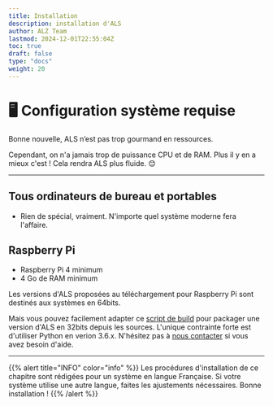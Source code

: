 ```yaml
---
title: Installation
description: installation d'ALS
author: ALZ Team
lastmod: 2024-12-01T22:55:04Z
toc: true
draft: false
type: "docs"
weight: 20
---
```


# 🖥️ Configuration système requise

Bonne nouvelle, ALS n’est pas trop gourmand en ressources.

Cependant, on n'a jamais trop de puissance CPU et de RAM. Plus il y en a mieux c'est ! Cela rendra ALS plus fluide. 😊

---

## Tous ordinateurs de bureau et portables
- Rien de spécial, vraiment. N'importe quel système moderne fera l'affaire.

## Raspberry Pi
- Raspberry Pi 4 minimum
- 4 Go de RAM minimum
 
Les versions d'ALS proposées au téléchargement pour Raspberry Pi sont destinés aux systèmes en 64bits.

Mais vous pouvez facilement adapter ce [script de build](https://github.com/deufrai/als/blob/release/0.7/ci/builds/build_dist_arm64_linux.sh)
pour packager une version d'ALS en 32bits depuis les sources. L'unique contrainte forte est d'utiliser Python en verion
3.6.x. N'hésitez pas à [nous contacter](mailto://support@als-app.org) 
si vous avez besoin d'aide.

---

{{% alert title="INFO" color="info" %}}
Les procédures d'installation de ce chapitre sont rédigées pour un système en langue Française. Si votre système
utilise une autre langue, faites les ajustements nécessaires. Bonne installation !
{{% /alert %}}
